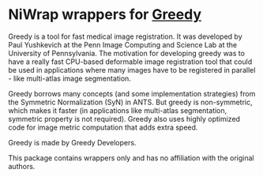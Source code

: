 # NiWrap wrappers for [Greedy](https://sites.google.com/view/greedyreg/about)

Greedy is a tool for fast medical image registration. It was developed by Paul Yushkevich at the Penn Image Computing and Science Lab at the University of Pennsylvania. The motivation for developing greedy was to have a really fast CPU-based deformable image registration tool that could be used in applications where many images have to be registered in parallel - like multi-atlas image segmentation.

Greedy borrows many concepts (and some implementation strategies) from the Symmetric Normalization (SyN) in ANTS. But greedy is non-symmetric, which makes it faster (in applications like multi-atlas segmentation, symmetric property is not required). Greedy also uses highly optimized code for image metric computation that adds extra speed.

Greedy is made by Greedy Developers.

This package contains wrappers only and has no affiliation with the original authors.
